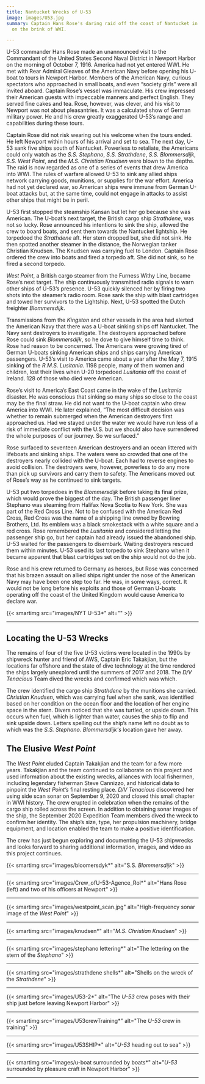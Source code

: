 ```yaml
---
title: Nantucket Wrecks of U-53
image: images/U53.jpg
summary: Captain Hans Rose's daring raid off the coast of Nantucket in an America
  on the brink of WWI.

---
```

U-53 commander Hans Rose made an unannounced visit to the Commandant of the United States Second Naval District in Newport Harbor on the morning of October 7, 1916. America had not yet entered WWI. He met with Rear Admiral Gleaves of the American Navy before opening his U-boat to tours in Newport Harbor.  Members of the American Navy, curious spectators who approached in small boats, and even “society girls” were all invited aboard.  Captain Rose’s vessel was immaculate. His crew impressed their American guests with impeccable manners and perfect English. They served fine cakes and tea. Rose, however, was clever, and his visit to Newport was not about pleasantries. It was a calculated show of German military power. He and his crew greatly exaggerated U-53’s range and capabilities during these tours.

Captain Rose did not risk wearing out his welcome when the tours ended. He left Newport within hours of his arrival and set to sea. The next day, U-53 sank five ships south of Nantucket. Powerless to retaliate, the Americans could only watch as the _S.S. Stephano_, _S.S. Strathdene_, _S.S. Blommersdijk_, _S.S. West Point_, and the _M.S. Christian Knudsen_ were blown to the depths. The raid is now regarded as one of a series of events that drew America into WWI. The rules of warfare allowed U-53 to sink any allied ships network carrying goods, munitions, or supplies for the war effort. America had not yet declared war, so American ships were immune from German U-boat attacks but, at the same time, could not engage in attacks to assist other ships that might be in peril.

U-53 first stopped the steamship Kansan but let her go because she was American. The U-boat’s next target, the British cargo ship _Strathdene_, was not so lucky. Rose announced his intentions to sink the ship, allowed the crew to board boats, and sent them towards the Nantucket lightship. He torpedoed the _Strathdene_ aft. Her stern dropped but, she did not sink. He then spotted another steamer in the distance, the Norwegian tanker Christian Knudsen. The Knudsen was carrying fuel to London. Captain Rose ordered the crew into boats and fired a torpedo aft. She did not sink, so he fired a second torpedo.

_West Point_, a British cargo steamer from the Furness Withy Line, became Rose’s next target. The ship continuously transmitted radio signals to warn other ships of U-53’s presence. U-53 quickly silenced her by firing two shots into the steamer’s radio room. Rose sank the ship with blast cartridges and towed her survivors to the Lightship. Next, U-53 spotted the Dutch freighter _Blommersdijk_.

Transmissions from the _Kingston_ and other vessels in the area had alerted the American Navy that there was a U-boat sinking ships off Nantucket. The Navy sent destroyers to investigate. The destroyers approached before Rose could sink _Blommersdijk_, so he dove to give himself time to think. Rose had reason to be concerned. The Americans were growing tired of German U-boats sinking American ships and ships carrying American passengers. U-53’s visit to America came about a year after the May 7, 1915 sinking of the _R.M.S. Lusitania_. 1198 people, many of them women and children, lost their lives when U-20 torpedoed _Lusitania_ off the coast of Ireland. 128 of those who died were American.

Rose’s visit to America’s East Coast came in the wake of the _Lusitania_ disaster. He was conscious that sinking so many ships so close to the coast may be the final straw. He did not want to the U-boat captain who drew America into WWI. He later explained, “The most difficult decision was whether to remain submerged when the American destroyers first approached us.  Had we stayed under the water we would have run less of a risk of immediate conflict with the U.S. but we should also have surrendered the whole purposes of our journey. So we surfaced.”

Rose surfaced to seventeen American destroyers and an ocean littered with lifeboats and sinking ships. The waters were so crowded that one of the destroyers nearly collided with the U-boat.  Each had to reverse engines to avoid collision.  The destroyers were, however, powerless to do any more than pick up survivors and carry them to safety.  The Americans moved out of Rose’s way as he continued to sink targets.

U-53 put two torpedoes in the _Blommersdijk_ before taking its final prize, which would prove the biggest of the day. The British passenger liner Stephano was steaming from Halifax Nova Scotia to New York. She was part of the Red Cross Line. Not to be confused with the American Red Cross, Red Cross was the name of a shipping line owned by Bowring Brothers, Ltd. Its emblem was a black smokestack with a white square and a red cross. Rose remembered the _Lusitania_ and considered letting the passenger ship go, but her captain had already issued the abandoned ship. U-53 waited for the passengers to disembark.  Waiting destroyers rescued them within minutes. U-53 used its last torpedo to sink Stephano when it became apparent that blast cartridges set on the ship would not do the job.

Rose and his crew returned to Germany as heroes, but Rose was concerned that his brazen assault on allied ships right under the nose of the American Navy may have been one step too far. He was, in some ways, correct. It would not be long before his exploits and those of German U-boats operating off the coast of the United Kingdom would cause America to declare war.

{{< smartimg src="images/NYT U-53*" alt="" >}}

***

## **Locating the U-53 Wrecks**

The remains of four of the five U-53 victims were located in the 1990s by shipwreck hunter and friend of AWS, Captain Eric Takakjian, but the locations far offshore and the state of dive technology at the time rendered the ships largely unexplored until the summers of 2017 and 2018. The _D/V Tenacious_ Team dived the wrecks and confirmed which was which.

The crew identified the cargo ship _Strathdene_ by the munitions she carried. _Christian Knudsen_, which was carrying fuel when she sank, was identified based on her condition on the ocean floor and the location of her engine space in the stern. Divers noticed that she was turtled, or upside down. This occurs when fuel, which is lighter than water, causes the ship to flip and sink upside down. Letters spelling out the ship’s name left no doubt as to which was the _S.S. Stephano_. _Blommersdijk's_ location gave her away.

## **The Elusive _West Point_**

The _West Point_ eluded Captain Takakjian and the team for a few more years. Takakjian and the team continued to collaborate on this project and used information about the existing wrecks, alliances with local fishermen, including legendary fisherman Steve Cannizzo, and historical data to pinpoint the _West Point’s_ final resting place. _D/V Tenacious_ discovered her using side scan sonar on September 9, 2020 and closed this small chapter in WWI history. The crew erupted in celebration when the remains of the cargo ship rolled across the screen.  In addition to obtaining sonar images of the ship, the September 2020 Expedition Team members dived the wreck to confirm her identity. The ship’s size, type, her propulsion machinery, bridge equipment, and location enabled the team to make a positive identification.

The crew has just begun exploring and documenting the U-53 shipwrecks and looks forward to sharing additional information, images, and video as this project continues.

{{< smartimg src="images/bloomersdyk*" alt="S.S. _Blommersdijk_" >}}

***

{{< smartimg src="images/Crew_ofU-53-Agence_Rol*" alt="Hans Rose (left) and two of his officers at Newport" >}}

***

{{< smartimg src="images/westpoint_scan.jpg" alt="High-frequency sonar image of the _West Point_" >}}

***

{{< smartimg src="images/knudsen*" alt="_M.S. Christian Knudsen_" >}}

***

{{< smartimg src="images/stephano lettering*" alt="The lettering on the stern of the _Stephano_" >}}

***

{{< smartimg src="images/strathdene shells*" alt="Shells on the wreck of the _Strathdene_" >}}

***

{{< smartimg src="images/U53-2*" alt="The _U-53_ crew poses with their ship just before leaving Newport Harbor" >}}

***

{{< smartimg src="images/U53crewTraining*" alt="The _U-53_ crew in training" >}}

***

{{< smartimg src="images/U53SHIP*" alt="_U-53_ heading out to sea" >}}

***

{{< smartimg src="images/u-boat surrounded by boats*" alt="_U-53_ surrounded by pleasure craft in Newport Harbor" >}}

***